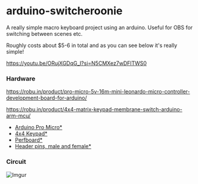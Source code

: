 # arduino-switcheroonie
A really simple macro keyboard project using an arduino. Useful for OBS for switching between scenes etc.

Roughly costs about $5-6 in total and as you can see below it's really simple!

https://youtu.be/ORujXGDqG_I?si=N5CMXez7wDFlTWS0

### Hardware

https://robu.in/product/pro-micro-5v-16m-mini-leonardo-micro-controller-development-board-for-arduino/

https://robu.in/product/4x4-matrix-keypad-membrane-switch-arduino-arm-mcu/

- [Arduino Pro Micro*](http://s.click.aliexpress.com/e/cKhaIeiy)
- [4x4 Keypad*](http://s.click.aliexpress.com/e/p55RfT2)
- [Perfboard*](http://s.click.aliexpress.com/e/bSd3pJqC)
- [Header pins, male and female*](http://s.click.aliexpress.com/e/xVXAQTA)


### Circuit
![Imgur](https://i.imgur.com/u7MkgGV.png)
